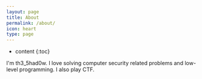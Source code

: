 ```yaml
---
layout: page
title: About
permalink: /about/
icon: heart
type: page
---
```


* content
{:toc}

I'm th3_5had0w. I love solving computer security related problems and low-level programming. I also play CTF.
